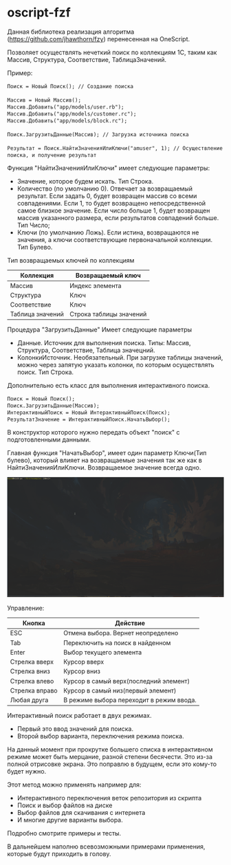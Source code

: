 # oscript-fzf

Данная библиотека реализация алгоритма (https://github.com/jhawthorn/fzy) перенесенная на OneScript.

Позволяет осуществлять нечеткий поиск по коллекциям 1С, таким как Массив, Структура, Соответствие, ТаблицаЗначений. 

Пример:
```bsl
Поиск = Новый Поиск(); // Создание поиска

Массив = Новый Массив();
Массив.Добавить("app/models/user.rb");
Массив.Добавить("app/models/customer.rc");
Массив.Добавить("app/models/block.rc");

Поиск.ЗагрузитьДанные(Массив); // Загрузка источника поиска

Результат = Поиск.НайтиЗначенияИлиКлючи("amuser", 1); // Осуществление поиска, и получение результат
```

Функция "НайтиЗначенияИлиКлючи" имеет следующие параметры:

- Значение,  которое будем искать. Тип Строка.
- Количество (по умолчанию 0). Отвечает за возвращаемый результат. Если задать 0, будет возвращен массив со всеми совпадениями. Если 1, то будет возвращено непосредственной самое близкое значение. Если число больше 1, будет возвращен массив указанного размера, если результатов совпадений больше. Тип Число;
- Ключи (по умолчанию Ложь). Если истина, возвращаются не значения, а ключи соответствующие первоначальной коллекции. Тип Булево. 

Тип возвращаемых ключей по коллекциям

| Коллекция        | Возвращаемый ключ       |
| -                | -                       |
| Массив           | Индекс элемента
| Структура        | Ключ                    |
| Соответствие     | Ключ                    |
| Таблица значений | Строка таблицы значений |

Процедура "ЗагрузитьДанные" Имеет следующие параметры

- Данные. Источник для выполнения поиска. Типы: Массив, Структура, Соответствие, Таблица значецний.
- КолонкиИсточник. Необязательный. При загрузке таблицы значений, можно через запятую указать колонки, по которым осуществлять поиск. Тип Строка.

Дополнительно есть класс для выполнения интерактивного поиска. 

```bsl
Поиск = Новый Поиск();
Поиск.ЗагрузитьДанные(Массив);
ИнтерактивныйПоиск = Новый ИнтерактивныйПоиск(Поиск);
РезультатЗначение = ИнтерактивныйПоиск.НачатьВыбор();
```

В конструктор которого нужно передать объект "поиск" с подготовленными данными.

Главная функция "НачатьВыбор", имеет один параметр Ключи(Тип булево), который влияет на возвращаемые значения так же как в НайтиЗначенияИлиКлючи. Возвращаемое значение всегда одно.

![interactivni_piosk](interactivni_piosk.gif)

Управление:

| Кнопка         | Действие                                 |
| -              | -                                        |
| ESC            | Отмена выбора. Вернет неопределено       |
| Tab            | Переключить на поиск в найденном         |
| Enter          | Выбор текущего элемента                  |
| Стрелка вверх  | Курсор вверх                             |
| Стрелка вниз   | Курсор вниз                              |
| Стрелка влево  | Курсор в самый верх(последний элемент)   |
| Стрелка вправо | Курсор в самый низ(первый элемент)       |
| Любая друга    | В режиме выбора переходит в режим ввода. |

Интерактивный поиск работает в двух режимах.

- Первый это ввод значений для поиска.
- Второй выбор варианта, переключения режима поиска.

На данный момент при прокрутке большего списка в интерактивном режиме может быть мерцание, разной степени бесячести. Это из-за полной отрисовке экрана. Это поправлю в будущем, если это кому-то будет нужно.

Этот метод можно применять например для:

- Интерактивного переключения веток репозитория из скрипта
- Поиск и выбор файлов на диске
- Выбор файлов для скачивания с интернета
- И многие другие варианты выбора. 

Подробно смотрите примеры и тесты.

В дальнейшем наполню всевозможными примерами применения, которые будут приходить в голову.
